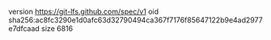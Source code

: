 version https://git-lfs.github.com/spec/v1
oid sha256:ac8fc3290e1d0afc63d32790494ca367f7176f85647122b9e4ad2977e7dfcaad
size 6816

